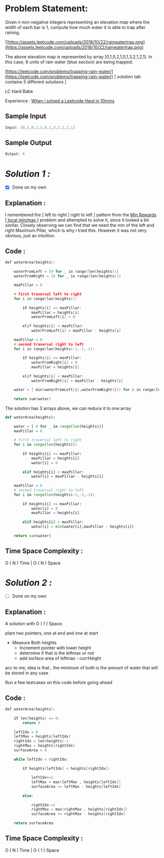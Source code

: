 # Problem Statement:

Given *n* non-negative integers representing an elevation map where the width of each bar is 1, compute how much water it is able to trap after raining.

![https://assets.leetcode.com/uploads/2018/10/22/rainwatertrap.png](https://assets.leetcode.com/uploads/2018/10/22/rainwatertrap.png)

The above elevation map is represented by array [0,1,0,2,1,0,1,3,2,1,2,1]. In this case, 6 units of rain water (blue section) are being trapped.

[https://leetcode.com/problems/trapping-rain-water/](https://leetcode.com/problems/trapping-rain-water/) [ solution tab contains 5 different solutions ]

LC Hard Babe

Experience : [When i solved a Leetcode Hard in 10mins](https://www.notion.so/When-i-solved-a-Leetcode-Hard-in-10mins-84e1a06e82d844329c413b764cbefb96) 

## Sample Input

```cpp
Input: [0,1,0,2,1,0,1,3,2,1,2,1]
```

## Sample Output

```cpp
Output: 6
```

# *Solution 1 :*

- [x]  Done on my own

## Explanation :

I remembered the [ left to right | right to left ] pattern from the [Min Rewards [ local min/max ]](https://www.notion.so/Min-Rewards-local-min-max-c238499f8eb64797b856ccc22ed1ca66) problem and attempted to solve it, since it looked a bit similar. Closely observing we can find that we need the min of the left and right Maximum Pillar, which is why i tried this. However it was not very obvious, just an intuition.

## Code :

```cpp
def waterArea(heights):
	
	waterFromLeft = [0 for _ in range(len(heights))]
	waterFromRight = [0 for _ in range(len(heights))]
	
	maxPillar = 0
	
	# first traversal left to right
	for i in range(len(heights)):
		
		if heights[i] >= maxPillar:
			maxPillar = heights[i]
			waterFromLeft[i] = 0
			
		elif heights[i] < maxPillar:
			waterFromLeft[i] = maxPillar - heights[i]
	
	maxPillar = 0
	# second traversal right to left
	for i in range(len(heights)-1,-1,-1):
		
		if heights[i] >= maxPillar:
			waterFromRight[i] = 0
			maxPillar = heights[i]
			
		elif heights[i] < maxPillar:
			waterFromRight[i] = maxPillar - heights[i]
			
	water = [ min(waterFromLeft[i],waterFromRight[i]) for i in range(len(heights)) ]
	
	return sum(water)
```

The solution has 3 arrays above, we can reduce it to one array

```python
def waterArea(heights):
	
	water = [ 0 for _ in range(len(heights))]
	maxPillar = 0
	
	# first traversal left to right
	for i in range(len(heights)):
		
		if heights[i] >= maxPillar:
			maxPillar = heights[i]
			water[i] = 0
			
		elif heights[i] < maxPillar:
			water[i] = maxPillar - heights[i]
	
	maxPillar = 0
	# second traversal right to left
	for i in range(len(heights)-1,-1,-1):
		
		if heights[i] >= maxPillar:
			water[i] = 0
			maxPillar = heights[i]
			
		elif heights[i] < maxPillar:
			water[i] = min(water[i],maxPillar - heights[i])
	
	return sum(water)
```

## Time Space Complexity :

O ( N ) Time | O ( N ) Space

# *Solution 2 :*

- [ ]  Done on my own

## Explanation :

A solution with O ( 1 ) Space.

plant two pointers, one at end and one at start

- Measure Both heights
    - Increment pointer with lower height
    - determine if that is the leftmax or not
    - add surface area of leftmax - currHeight

acc to me, idea is that.. the minimum of both is the amount of water that will be stored in any case

Run a few testcases on this code before going ahead

## Code :

```cpp
def waterArea(heights):
	
	if len(heights) == 0:
		return 0
    
	leftIdx = 0
	leftMax = heights[leftIdx]
	rightIdx = len(heights)-1
	rightMax = heights[rightIdx]
	surfaceArea = 0
	
	while leftIdx < rightIdx:
		
		if heights[leftIdx] < heights[rightIdx]:
			
			leftIdx+=1
			leftMax = max(leftMax , heights[leftIdx])
			surfaceArea += leftMax - heights[leftIdx]
			
		else:
			
			rightIdx-=1
			rightMax = max(rightMax , heights[rightIdx])
			surfaceArea += rightMax - heights[rightIdx]
			
	return surfaceArea
```

## Time Space Complexity :

O ( N ) Time | O ( 1 ) Space